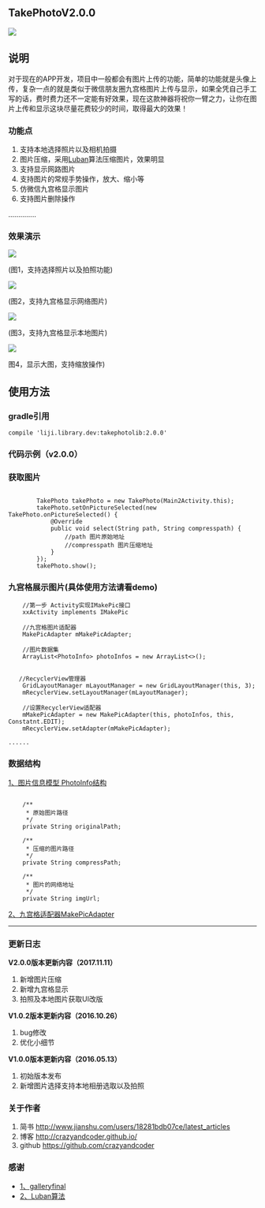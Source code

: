 ## **TakePhotoV2.0.0**

[![](https://badge.juejin.im/entry/5a06740d51882512a860c893/likes.svg?style=flat-square)](https://juejin.im/post/5a06739ff265da432b4a4bb5)

## **说明**

对于现在的APP开发，项目中一般都会有图片上传的功能，简单的功能就是头像上传，复杂一点的就是类似于微信朋友圈九宫格图片上传与显示，如果全凭自己手工写的话，费时费力还不一定能有好效果，现在这款神器将祝你一臂之力，让你在图片上传和显示这块尽量花费较少的时间，取得最大的效果！

### **功能点**

 1. 支持本地选择照片以及相机拍摄
 2. 图片压缩，采用[Luban](https://github.com/Curzibn/Luban)算法压缩图片，效果明显
 3. 支持显示网路图片
 4. 支持图片的常规手势操作，放大、缩小等
 5. 仿微信九宫格显示图片
 6. 支持图片删除操作

..............



### **效果演示**

![](http://img.blog.csdn.net/20171111112234163?watermark/2/text/aHR0cDovL2Jsb2cuY3Nkbi5uZXQvbGlqaV94Yw==/font/5a6L5L2T/fontsize/400/fill/I0JBQkFCMA==/dissolve/70/gravity/SouthEast)

(图1，支持选择照片以及拍照功能)

![](http://img.blog.csdn.net/20171111112712689?watermark/2/text/aHR0cDovL2Jsb2cuY3Nkbi5uZXQvbGlqaV94Yw==/font/5a6L5L2T/fontsize/400/fill/I0JBQkFCMA==/dissolve/70/gravity/SouthEast)

(图2，支持九宫格显示网络图片)

![](http://img.blog.csdn.net/20171111112823265?watermark/2/text/aHR0cDovL2Jsb2cuY3Nkbi5uZXQvbGlqaV94Yw==/font/5a6L5L2T/fontsize/400/fill/I0JBQkFCMA==/dissolve/70/gravity/SouthEast)

(图3，支持九宫格显示本地图片)


![](http://img.blog.csdn.net/20171111112856356?watermark/2/text/aHR0cDovL2Jsb2cuY3Nkbi5uZXQvbGlqaV94Yw==/font/5a6L5L2T/fontsize/400/fill/I0JBQkFCMA==/dissolve/70/gravity/SouthEast)

图4，显示大图，支持缩放操作)


## **使用方法**


### **gradle引用**

```
compile 'liji.library.dev:takephotolib:2.0.0'
```


### **代码示例（v2.0.0）**

### **获取图片**
```
 
        TakePhoto takePhoto = new TakePhoto(Main2Activity.this);
        takePhoto.setOnPictureSelected(new TakePhoto.onPictureSelected() {
            @Override
            public void select(String path, String compresspath) {
                //path 图片原始地址
                //compresspath 图片压缩地址
            }
        });
        takePhoto.show();
```

### **九宫格展示图片(具体使用方法请看demo)**

```
	//第一步 Activity实现IMakePic接口
	xxActivity implements IMakePic

	//九宫格图片适配器
    MakePicAdapter mMakePicAdapter;
    
    //图片数据集
    ArrayList<PhotoInfo> photoInfos = new ArrayList<>();


   //RecyclerView管理器
    GridLayoutManager mLayoutManager = new GridLayoutManager(this, 3);
    mRecyclerView.setLayoutManager(mLayoutManager);
        
    //设置RecyclerView适配器   
	mMakePicAdapter = new MakePicAdapter(this, photoInfos, this, Constatnt.EDIT);
	mRecyclerView.setAdapter(mMakePicAdapter);

......
```

### **数据结构**
[1、图片信息模型 PhotoInfo结构](https://github.com/crazyandcoder/TakePhoto/blob/master/takephotolib/src/main/java/com/liji/takephoto/PhotoInfo.java)

```
  
    /**
     * 原始图片路径
     */
    private String originalPath;
    
    /**
     * 压缩的图片路径
     */
    private String compressPath;
    
    /**
     * 图片的网络地址
     */
    private String imgUrl;
```

[2、九宫格适配器MakePicAdapter](https://github.com/crazyandcoder/TakePhoto/blob/master/takephotolib/src/main/java/com/liji/takephoto/MakePicAdapter.java)

 
 


----------

### **更新日志**
**V2.0.0版本更新内容（2017.11.11）**

 1. 新增图片压缩
 2. 新增九宫格显示
 3. 拍照及本地图片获取UI改版

**V1.0.2版本更新内容（2016.10.26）**

 1. bug修改
 2. 优化小细节

**V1.0.0版本更新内容（2016.05.13）**

 1. 初始版本发布
 2. 新增图片选择支持本地相册选取以及拍照

### **关于作者**

 

 1. 简书 http://www.jianshu.com/users/18281bdb07ce/latest_articles
 2. 博客 http://crazyandcoder.github.io/
 3. github https://github.com/crazyandcoder

### **感谢**

 - [1、galleryfinal](https://github.com/pengjianbo/GalleryFinal)
 - [2、Luban算法](https://github.com/Curzibn/Luban)
